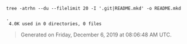 `tree -atrhn --du --filelimit 20 -I '.git|README.mkd' -o README.mkd`
```
.
 4.0K used in 0 directories, 0 files
```

> Generated on Friday, December  6, 2019 at 08:06:48 AM UTC.
